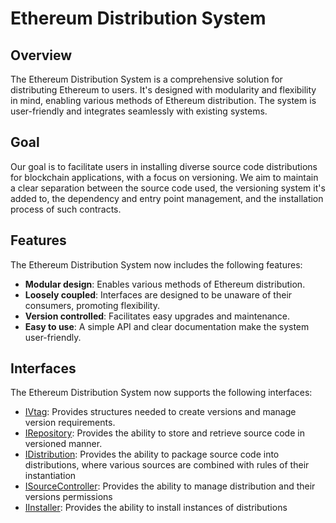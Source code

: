 # Ethereum Distribution System

## Overview

The Ethereum Distribution System is a comprehensive solution for distributing Ethereum to users. It's designed with modularity and flexibility in mind, enabling various methods of Ethereum distribution. The system is user-friendly and integrates seamlessly with existing systems.

## Goal

Our goal is to facilitate users in installing diverse source code distributions for blockchain applications, with a focus on versioning. We aim to maintain a clear separation between the source code used, the versioning system it's added to, the dependency and entry point management, and the installation process of such contracts.

## Features

The Ethereum Distribution System now includes the following features:

- **Modular design**: Enables various methods of Ethereum distribution.
- **Loosely coupled**: Interfaces are designed to be unaware of their consumers, promoting flexibility.
- **Version controlled**: Facilitates easy upgrades and maintenance.
- **Easy to use**: A simple API and clear documentation make the system user-friendly.

## Interfaces

The Ethereum Distribution System now supports the following interfaces:

- [IVtag](./IVtag.md): Provides structures needed to create versions and manage version requirements.
- [IRepository](./IRepository.md): Provides the ability to store and retrieve source code in versioned manner.
- [IDistribution](./IDistribution.md): Provides the ability to package source code into distributions, where various sources are combined with rules of their instantiation
- [ISourceController](./ISourceController.md): Provides the ability to manage distribution and their versions permissions
- [IInstaller](./IInstaller.md): Provides the ability to install instances of distributions